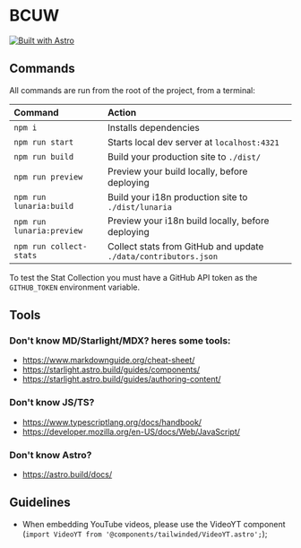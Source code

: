 # BCUW
[![Built with Astro](https://astro.badg.es/v2/built-with-astro/tiny.svg)](https://astro.build)


## Commands

All commands are run from the root of the project, from a terminal:

| Command        | Action                                       |
| :------------- | :------------------------------------------- |
| `npm i`       | Installs dependencies                        |
| `npm run start`   | Starts local dev server at `localhost:4321`  |
| `npm run build`   | Build your production site to `./dist/`      |
| `npm run preview` | Preview your build locally, before deploying |
| `npm run lunaria:build` | Build your i18n production site to `./dist/lunaria` |
| `npm run lunaria:preview` | Preview your i18n build locally, before deploying |
| `npm run collect-stats` | Collect stats from GitHub and update `./data/contributors.json` |

To test the Stat Collection you must have a GitHub API token as the `GITHUB_TOKEN` environment variable.

## Tools
### Don't know MD/Starlight/MDX? heres some tools:
- https://www.markdownguide.org/cheat-sheet/
- https://starlight.astro.build/guides/components/
- https://starlight.astro.build/guides/authoring-content/

### Don't know JS/TS?
- https://www.typescriptlang.org/docs/handbook/
- https://developer.mozilla.org/en-US/docs/Web/JavaScript/

### Don't know Astro?
- https://astro.build/docs/

## Guidelines
- When embedding YouTube videos, please use the VideoYT component (`import VideoYT from '@components/tailwinded/VideoYT.astro';`);